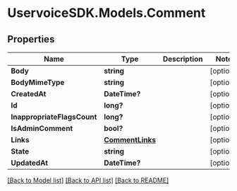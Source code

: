 # UservoiceSDK.Models.Comment
## Properties

Name | Type | Description | Notes
------------ | ------------- | ------------- | -------------
**Body** | **string** |  | [optional] 
**BodyMimeType** | **string** |  | [optional] 
**CreatedAt** | **DateTime?** |  | [optional] 
**Id** | **long?** |  | [optional] 
**InappropriateFlagsCount** | **long?** |  | [optional] 
**IsAdminComment** | **bool?** |  | [optional] 
**Links** | [**CommentLinks**](CommentLinks.md) |  | [optional] 
**State** | **string** |  | [optional] 
**UpdatedAt** | **DateTime?** |  | [optional] 

[[Back to Model list]](../README.md#documentation-for-models) [[Back to API list]](../README.md#documentation-for-api-endpoints) [[Back to README]](../README.md)

